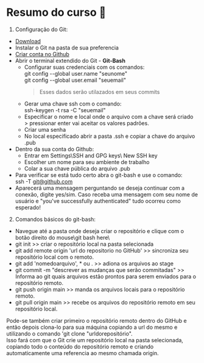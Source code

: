 # Resumo do curso 📓
 1. Configuração do Git:   
  - [Download](https://git-scm.com/downloads)   
  - Instalar o Git na pasta de sua preferencia   
  - [Criar conta no Github](https://github.com)   
  - Abrir o terminal extendido do Git - **Git-Bash**   
    - Configurar suas credenciais com os comandos:   
        git config --global user.name "seunome"   
        git config --global user.email "seuemail"   
        >Esses dados serão utilazados em seus commits   
    - Gerar uma chave ssh com o comando:   
        ssh-keygen -t rsa -C "seuemail"  
    - Especificar o nome e local onde o arquivo com a chave será criado > pressionar enter vai aceitar os valores padrões.  
    - Criar uma senha   
    - No local especificado abrir a pasta .ssh e copiar a chave do arquivo .pub
  - Dentro da sua conta do Github:
    - Entrar em Settings\SSH and GPG keys\ New SSH key   
    - Escolher um nome para seu ambiente de trabalho   
    - Colar a sua chave pública do arquivo .pub   
  - Para verificar se está tudo certo abra o git-bash e use o comando:   
    ssh -T git@github.com
  - Aparecerá uma mensagem perguntando se deseja continuar com a conexão, digite yes/sim. Caso receba uma mensagem com seu nome de usuário e "you've successfully authenticated" tudo ocorreu como esperado!   
 2. Comandos básicos do git-bash:   
  - Navegue até a pasta onde deseja criar o repositório e clique com o botão direito do mouse\git bash here\      
  - git init >> criar o repositório local na pasta selecionada
  - git add remote origin 'url do repositorio no GitHub' >> sincroniza seu repositório local com o remoto.      
  - git add 'nomedoarquivo', * ou . >> adiona os arquivos ao stage   
  - git commit -m "descrever as mudanças que serão commitadas" >> Informa ao git quais arquivos estão prontos para serem enviados para o repositório remoto.   
  - git push origin main >> manda os arquivos locais para o repositório remoto.   
  - git pull origin main >> recebe os arquivos do repositório remoto em seu repositório local.   

Pode-se também criar primeiro o repositório remoto dentro do GitHub e então depois clona-lo para sua máquina copiando a url do mesmo e utilizando o comando 'git clone "urldorepositório".   
Isso fará com que o Git crie um repositório local na pasta selecionada, copiando todo o conteúdo do repositório remoto e criando automaticamente uma referencia ao mesmo chamada origin.